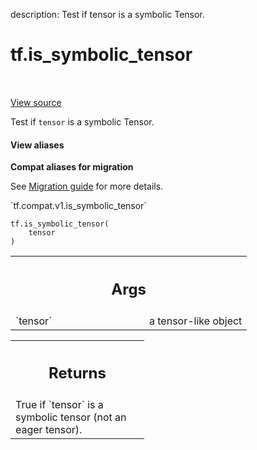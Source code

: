 description: Test if tensor is a symbolic Tensor.

<div itemscope itemtype="http://developers.google.com/ReferenceObject">
<meta itemprop="name" content="tf.is_symbolic_tensor" />
<meta itemprop="path" content="Stable" />
</div>

# tf.is_symbolic_tensor

<!-- Insert buttons and diff -->

<table class="tfo-notebook-buttons tfo-api nocontent" align="left">

</table>

<a target="_blank" class="external" href="/code/stable/tensorflow/python/framework/ops.py">View source</a>



Test if `tensor` is a symbolic Tensor.


<section class="expandable">
  <h4 class="showalways">View aliases</h4>
  <p>
<b>Compat aliases for migration</b>
<p>See
<a href="https://www.tensorflow.org/guide/migrate">Migration guide</a> for
more details.</p>
<p>`tf.compat.v1.is_symbolic_tensor`</p>
</p>
</section>

<pre class="devsite-click-to-copy prettyprint lang-py tfo-signature-link">
<code>tf.is_symbolic_tensor(
    tensor
)
</code></pre>



<!-- Placeholder for "Used in" -->


<!-- Tabular view -->
 <table class="responsive fixed orange">
<colgroup><col width="214px"><col></colgroup>
<tr><th colspan="2"><h2 class="add-link">Args</h2></th></tr>

<tr>
<td>
`tensor`<a id="tensor"></a>
</td>
<td>
a tensor-like object
</td>
</tr>
</table>



<!-- Tabular view -->
 <table class="responsive fixed orange">
<colgroup><col width="214px"><col></colgroup>
<tr><th colspan="2"><h2 class="add-link">Returns</h2></th></tr>
<tr class="alt">
<td colspan="2">
True if `tensor` is a symbolic tensor (not an eager tensor).
</td>
</tr>

</table>

